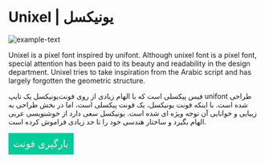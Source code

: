 # Unixel | یونیکسل
![example-text](https://github.com/MDarvishi5124/unixel/assets/100155793/1f7693df-3162-4025-9b71-6e78c17eba1b)

Unixel is a pixel font inspired by unifont. Although unixel font is a pixel font, special attention has been paid to its beauty and readability in the design department.
Unixel tries to take inspiration from the Arabic script and has largely forgotten the geometric structure.

یونیکسل یک تایپ‎‌فیس پیکسلی است که با الهام زیادی از روی فونت unifont طراحی شده است. با اینکه فونت یونیکسل، یک فونت پیکسلی است، اما در بخش طراحی به زیبایی و خوانایی آن توجه ویژه ای شده است.
یونیکسل سعی دارد از خوشنویسی عربی الهام بگیرد و ساختار هندسی خود را تا حد زیادی فراموش کرده است.

<a id="download" href=""><button style="background-color: #00cc99; color:#f0f0f0;font-size: 1.2rem; border-radius: 0px; border: 0px; cursor: pointer; padding: 10px;">
بارگیری فونت
</button>
</a>
